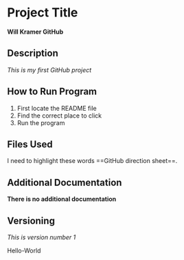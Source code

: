 # Project Title
**Will Kramer GitHub**
## Description
*This is my first GitHub project*
## How to Run Program
1. First locate the README file
2. Find the correct place to click
3. Run the program
## Files Used
I need to highlight these words ==GitHub direction sheet==.
## Additional Documentation
**There is no additional documentation**
## Versioning
*This is version number 1*








Hello-World





<!---
KramerWill/KramerWill is a ✨ special ✨ repository because its `README.md` (this file) appears on your GitHub profile.
You can click the Preview link to take a look at your changes.
--->
